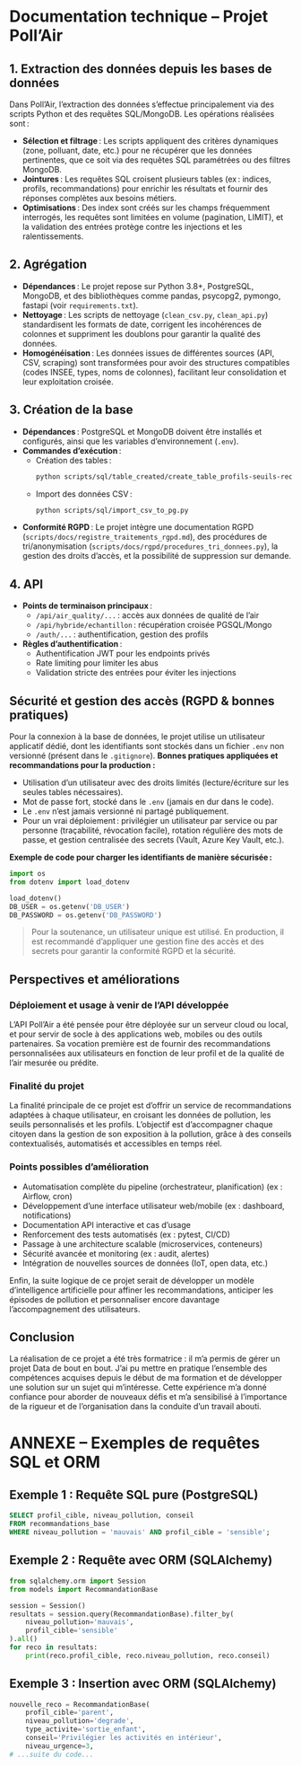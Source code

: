 # Documentation technique – Projet Poll’Air

## 1. Extraction des données depuis les bases de données

Dans Poll’Air, l’extraction des données s’effectue principalement via des scripts Python et des requêtes SQL/MongoDB. Les opérations réalisées sont :
- **Sélection et filtrage** : Les scripts appliquent des critères dynamiques (zone, polluant, date, etc.) pour ne récupérer que les données pertinentes, que ce soit via des requêtes SQL paramétrées ou des filtres MongoDB.
- **Jointures** : Les requêtes SQL croisent plusieurs tables (ex : indices, profils, recommandations) pour enrichir les résultats et fournir des réponses complètes aux besoins métiers.
- **Optimisations** : Des index sont créés sur les champs fréquemment interrogés, les requêtes sont limitées en volume (pagination, LIMIT), et la validation des entrées protège contre les injections et les ralentissements.

## 2. Agrégation

- **Dépendances** : Le projet repose sur Python 3.8+, PostgreSQL, MongoDB, et des bibliothèques comme pandas, psycopg2, pymongo, fastapi (voir `requirements.txt`).
- **Nettoyage** : Les scripts de nettoyage (`clean_csv.py`, `clean_api.py`) standardisent les formats de date, corrigent les incohérences de colonnes et suppriment les doublons pour garantir la qualité des données.
- **Homogénéisation** : Les données issues de différentes sources (API, CSV, scraping) sont transformées pour avoir des structures compatibles (codes INSEE, types, noms de colonnes), facilitant leur consolidation et leur exploitation croisée.

## 3. Création de la base

- **Dépendances** : PostgreSQL et MongoDB doivent être installés et configurés, ainsi que les variables d’environnement (`.env`).
- **Commandes d’exécution** :
  - Création des tables :
    ```bash
    python scripts/sql/table_created/create_table_profils-seuils-recos.py
    ```
  - Import des données CSV :
    ```bash
    python scripts/sql/import_csv_to_pg.py
    ```
- **Conformité RGPD** : Le projet intègre une documentation RGPD (`scripts/docs/registre_traitements_rgpd.md`), des procédures de tri/anonymisation (`scripts/docs/rgpd/procedures_tri_donnees.py`), la gestion des droits d’accès, et la possibilité de suppression sur demande.

## 4. API

- **Points de terminaison principaux** :
  - `/api/air_quality/...` : accès aux données de qualité de l’air
  - `/api/hybride/echantillon` : récupération croisée PGSQL/Mongo
  - `/auth/...` : authentification, gestion des profils
- **Règles d’authentification** :
  - Authentification JWT pour les endpoints privés
  - Rate limiting pour limiter les abus
  - Validation stricte des entrées pour éviter les injections

## Sécurité et gestion des accès (RGPD & bonnes pratiques)

Pour la connexion à la base de données, le projet utilise un utilisateur applicatif dédié, dont les identifiants sont stockés dans un fichier `.env` non versionné (présent dans le `.gitignore`).
**Bonnes pratiques appliquées et recommandations pour la production :**
- Utilisation d’un utilisateur avec des droits limités (lecture/écriture sur les seules tables nécessaires).
- Mot de passe fort, stocké dans le `.env` (jamais en dur dans le code).
- Le `.env` n’est jamais versionné ni partagé publiquement.
- Pour un vrai déploiement : privilégier un utilisateur par service ou par personne (traçabilité, révocation facile), rotation régulière des mots de passe, et gestion centralisée des secrets (Vault, Azure Key Vault, etc.).

**Exemple de code pour charger les identifiants de manière sécurisée :**

```python
import os
from dotenv import load_dotenv

load_dotenv()
DB_USER = os.getenv('DB_USER')
DB_PASSWORD = os.getenv('DB_PASSWORD')
```

> Pour la soutenance, un utilisateur unique est utilisé. En production, il est recommandé d’appliquer une gestion fine des accès et des secrets pour garantir la conformité RGPD et la sécurité.

## Perspectives et améliorations

### Déploiement et usage à venir de l’API développée

L’API Poll’Air a été pensée pour être déployée sur un serveur cloud ou local, et pour servir de socle à des applications web, mobiles ou des outils partenaires. Sa vocation première est de fournir des recommandations personnalisées aux utilisateurs en fonction de leur profil et de la qualité de l’air mesurée ou prédite.

### Finalité du projet

La finalité principale de ce projet est d’offrir un service de recommandations adaptées à chaque utilisateur, en croisant les données de pollution, les seuils personnalisés et les profils. L’objectif est d’accompagner chaque citoyen dans la gestion de son exposition à la pollution, grâce à des conseils contextualisés, automatisés et accessibles en temps réel.

### Points possibles d’amélioration

- Automatisation complète du pipeline (orchestrateur, planification) (ex : Airflow, cron)
- Développement d’une interface utilisateur web/mobile (ex : dashboard, notifications)
- Documentation API interactive et cas d’usage
- Renforcement des tests automatisés (ex : pytest, CI/CD)
- Passage à une architecture scalable (microservices, conteneurs)
- Sécurité avancée et monitoring (ex : audit, alertes)
- Intégration de nouvelles sources de données (IoT, open data, etc.)

Enfin, la suite logique de ce projet serait de développer un modèle d’intelligence artificielle pour affiner les recommandations, anticiper les épisodes de pollution et personnaliser encore davantage l’accompagnement des utilisateurs.

## Conclusion

La réalisation de ce projet a été très formatrice : il m’a permis de gérer un projet Data de bout en bout. J’ai pu mettre en pratique l’ensemble des compétences acquises depuis le début de ma formation et de développer une solution sur un sujet qui m’intéresse. Cette expérience m’a donné confiance pour aborder de nouveaux défis et m’a sensibilisé à l’importance de la rigueur et de l’organisation dans la conduite d’un travail abouti.

# ANNEXE – Exemples de requêtes SQL et ORM

## Exemple 1 : Requête SQL pure (PostgreSQL)

```sql
SELECT profil_cible, niveau_pollution, conseil
FROM recommandations_base
WHERE niveau_pollution = 'mauvais' AND profil_cible = 'sensible';
```

## Exemple 2 : Requête avec ORM (SQLAlchemy)

```python
from sqlalchemy.orm import Session
from models import RecommandationBase

session = Session()
resultats = session.query(RecommandationBase).filter_by(
    niveau_pollution='mauvais',
    profil_cible='sensible'
).all()
for reco in resultats:
    print(reco.profil_cible, reco.niveau_pollution, reco.conseil)
```

## Exemple 3 : Insertion avec ORM (SQLAlchemy)

```python
nouvelle_reco = RecommandationBase(
    profil_cible='parent',
    niveau_pollution='degrade',
    type_activite='sortie_enfant',
    conseil='Privilégier les activités en intérieur',
    niveau_urgence=3,
# ...suite du code...
```
